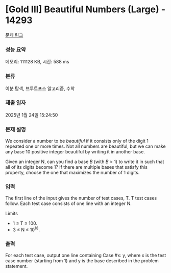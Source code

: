 # [Gold III] Beautiful Numbers (Large) - 14293 

[문제 링크](https://www.acmicpc.net/problem/14293) 

### 성능 요약

메모리: 111128 KB, 시간: 588 ms

### 분류

이분 탐색, 브루트포스 알고리즘, 수학

### 제출 일자

2025년 1월 24일 15:24:50

### 문제 설명

<p>We consider a number to be <em>beautiful</em> if it consists only of the digit 1 repeated one or more times. Not all numbers are beautiful, but we can make any base 10 positive integer beautiful by writing it in another base.</p>

<p>Given an integer N, can you find a base <em>B</em> (with <em>B</em> > 1) to write it in such that all of its digits become 1? If there are multiple bases that satisfy this property, choose the one that maximizes the number of 1 digits.</p>

### 입력 

 <p>The first line of the input gives the number of test cases, T. T test cases follow. Each test case consists of one line with an integer N.</p>

<p>Limits</p>

<ul>
	<li>1 ≤ T ≤ 100.</li>
	<li>3 ≤ N ≤ 10<sup>18</sup>.</li>
</ul>

### 출력 

 <p>For each test case, output one line containing Case #x: y, where x is the test case number (starting from 1) and y is the base described in the problem statement.</p>

